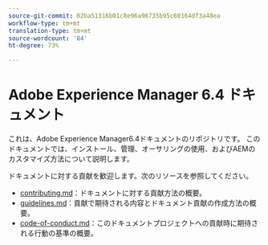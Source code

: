 ```yaml
---
source-git-commit: 02ba51316b01c8e96a96735b95c60164df3a48ea
workflow-type: tm+mt
translation-type: tm+mt
source-wordcount: '84'
ht-degree: 73%

---
```

# Adobe Experience Manager 6.4 ドキュメント

これは、Adobe Experience Manager6.4ドキュメントのリポジトリです。 このドキュメントでは、インストール、管理、オーサリングの使用、およびAEMのカスタマイズ方法について説明します。

ドキュメントに対する貢献を歓迎します。次のリソースを参照してください。

* [contributing.md](contributing.md)：ドキュメントに対する貢献方法の概要。
* [guidelines.md](guidelines.md)：貢献で期待される内容とドキュメント貢献の作成方法の概要。
* [code-of-conduct.md](code-of-conduct.md)：このドキュメントプロジェクトへの貢献時に期待される行動の基準の概要。
